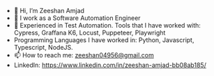 - 👋 Hi, I’m Zeeshan Amjad
- 👀 I work as a Software Automation Engineer
- 🌱 Experienced in Test Automation. Tools that I have worked with: Cypress, Graffana K6, Locust, Puppeteer, Playwright
- Programming Languages I have worked in: Python, Javascript, Typescript, NodeJS.
- 📫 How to reach me: zeeshan04956@gmail.com
- LinkedIn: https://www.linkedin.com/in/zeeshan-amjad-bb08ab185/
